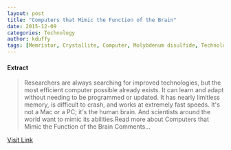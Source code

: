 ```yaml
---
layout: post
title: "Computers that Mimic the Function of the Brain"
date: 2015-12-09
categories: Technology
author: kduffy
tags: [Memristor, Crystallite, Computer, Molybdenum disulfide, Technology, Artificial objects, Electromagnetism, Electronics, Electrical engineering, Electricity, Manufacturing, Electronic engineering]
---
```





#### Extract
>Researchers are always searching for improved technologies, but the most efficient computer possible already exists. It can learn and adapt without needing to be programmed or updated. It has nearly limitless memory, is difficult to crash, and works at extremely fast speeds. It's not a Mac or a PC; it's the human brain. And scientists around the world want to mimic its abilities.Read more about Computers that Mimic the Function of the Brain Comments...



[Visit Link](http://www.pddnet.com/news/2015/04/computers-mimic-function-brain)


